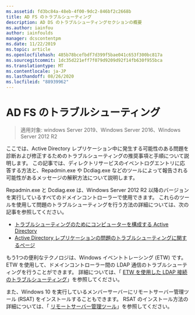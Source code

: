 ```yaml
---
ms.assetid: fd3bc84a-48eb-4f00-9dc2-846bf2c2668b
title: AD FS のトラブルシューティング
description: AD DS のトラブルシューティングセクションの概要
ms.author: iainfou
author: iainfoulds
manager: dcscontentpm
ms.date: 11/22/2019
ms.topic: article
ms.openlocfilehash: 485b78bcefbdf7d399f5bae041c653f300bc817a
ms.sourcegitcommit: 1dc35d221eff7f079d9209d92f14fb630f955bca
ms.translationtype: MT
ms.contentlocale: ja-JP
ms.lasthandoff: 08/26/2020
ms.locfileid: "88939962"
---
```

# <a name="ad-ds-troubleshooting"></a>AD FS のトラブルシューティング

>適用対象: windows Server 2019、Windows Server 2016、Windows Server 2012 R2

ここでは、Active Directory レプリケーション中に発生する可能性のある問題を診断および修正するためのトラブルシューティングの推奨事項と手順について説明します。 この記事では、ディレクトリサービスのイベントログエントリに応答する方法と、Repadmin.exe や Dcdiag.exe などのツールによって報告される可能性があるメッセージの解釈方法について説明します。

Repadmin.exe と Dcdiag.exe は、Windows Server 2012 R2 以降のバージョンを実行しているすべてのドメインコントローラーで使用できます。 これらのツールを使用して問題のトラブルシューティングを行う方法の詳細については、次の記事を参照してください。

- [トラブルシューティングのためにコンピューターを構成する Active Directory](../manage/troubleshoot/Configuring-a-Computer-for-Troubleshooting.md)
- [Active Directory レプリケーションの問題のトラブルシューティングに関するページ](../manage/troubleshoot/Troubleshooting-Active-Directory-Replication-Problems.md)

もう1つの便利なテクノロジは、Windows イベントトレーシング (ETW) です。 ETW を使用して、ドメインコントローラー間の LDAP 通信のトラブルシューティングを行うことができます。 詳細については、「 [ETW を使用した LDAP 接続のトラブルシューティング](../manage/troubleshoot/troubleshoot-ldap-using-etw.md)」を参照してください。

また、Windows 10 を実行しているメンバーサーバーにリモートサーバー管理ツール (RSAT) をインストールすることもできます。 RSAT のインストール方法の詳細については、「 [リモートサーバー管理ツール](../../../remote/remote-server-administration-tools.md)」を参照してください。
